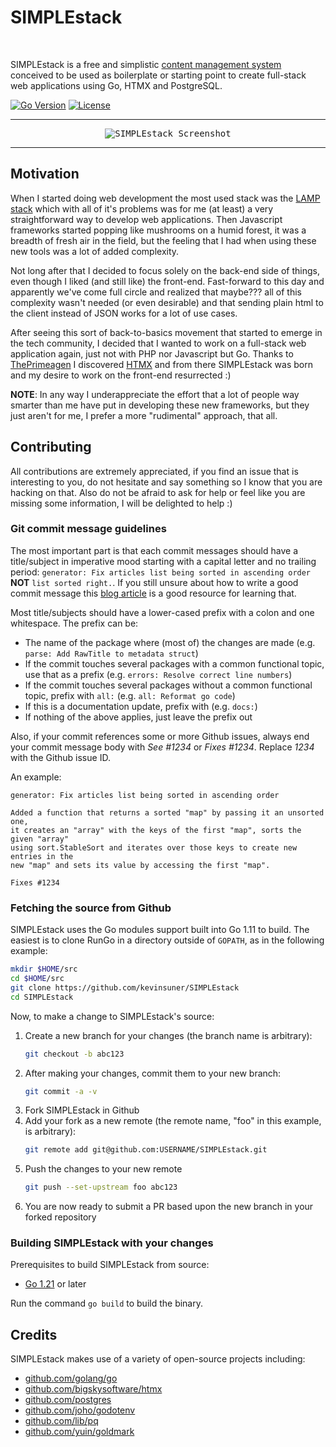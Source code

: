 <h1 align="left">SIMPLEstack</h1>
<br/>

SIMPLEstack is a free and simplistic [content management system](https://en.wikipedia.org/wiki/Content_management_system) conceived to be used as boilerplate or starting point to create full-stack web applications using Go, HTMX and PostgreSQL.

[![Go Version](https://img.shields.io/github/go-mod/go-version/kevinsuner/SIMPLEstack)](https://github.com/kevinsuner/SIMPLEstack/blob/master/go.mod)
[![License](https://img.shields.io/github/license/kevinsuner/SIMPLEstack)](https://github.com/kevinsuner/SIMPLEstack/blob/master/LICENSE)

---

<p align="center">
    <kbd><img src="https://i.postimg.cc/02jfSZnx/simplestack-screenshot.png" alt="SIMPLEstack Screenshot" title="SIMPLEstack Screenshot"/></kbd>
</p>

---

## Motivation
When I started doing web development the most used stack was the [LAMP stack](https://en.wikipedia.org/wiki/LAMP_%28software_bundle%29)
which with all of it's problems was for me (at least) a very straightforward way to develop web applications. Then Javascript frameworks
started popping like mushrooms on a humid forest, it was a breadth of fresh air in the field, but the feeling that I had when using these
new tools was a lot of added complexity.

Not long after that I decided to focus solely on the back-end side of things, even though I liked (and still like) the front-end. Fast-forward to this day and apparently we've come full circle and realized that maybe??? all of this complexity wasn't needed (or even desirable) and that sending plain html to the client instead of JSON works for a lot of use cases.

After seeing this sort of back-to-basics movement that started to emerge in the tech community, I decided that I wanted to work on a full-stack web application again, just not with PHP nor Javascript but Go. Thanks to [ThePrimeagen](https://www.youtube.com/channel/UC8ENHE5xdFSwx71u3fDH5Xw) I discovered [HTMX](https://htmx.org) and from there SIMPLEstack was born and my desire to work on the front-end resurrected :) 

**NOTE**: In any way I underappreciate the effort that a lot of people way smarter than me have put in developing these new frameworks, but they just aren't for me, I prefer a more "rudimental" approach, that all. 

## Contributing
All contributions are extremely appreciated, if you find an issue that is interesting
to you, do not hesitate and say something so I know that you are hacking on that. Also
do not be afraid to ask for help or feel like you are missing some information, I will
be delighted to help :)


### Git commit message guidelines
The most important part is that each commit messages should have a title/subject in imperative
mood starting with a capital letter and no trailing period: `generator: Fix articles list being sorted in ascending order`
**NOT** `list sorted right.`. If you still unsure about how to write a good commit message 
this [blog article](https://cbea.ms/git-commit/) is a good resource for learning that.

Most title/subjects should have a lower-cased prefix with a colon and one whitespace. The prefix can be:
- The name of the package where (most of) the changes are made (e.g. `parse: Add RawTitle to metadata struct`)
- If the commit touches several packages with a common functional topic, use that as a prefix (e.g. `errors: Resolve correct line numbers`)
- If the commit touches several packages without a common functional topic, prefix with `all:` (e.g. `all: Reformat go code`)
- If this is a documentation update, prefix with (e.g. `docs:`)
- If nothing of the above applies, just leave the prefix out

Also, if your commit references some or more Github issues, always end your commit message body with *See #1234* or *Fixes #1234*.
Replace *1234* with the Github issue ID.

An example:
```text
generator: Fix articles list being sorted in ascending order

Added a function that returns a sorted "map" by passing it an unsorted one, 
it creates an "array" with the keys of the first "map", sorts the given "array"
using sort.StableSort and iterates over those keys to create new entries in the
new "map" and sets its value by accessing the first "map".

Fixes #1234
```

### Fetching the source from Github
SIMPLEstack uses the Go modules support built into Go 1.11 to build. The easiest is to clone RunGo in a directory outside of `GOPATH`,
as in the following example:
```bash
mkdir $HOME/src
cd $HOME/src
git clone https://github.com/kevinsuner/SIMPLEstack
cd SIMPLEstack 
```

Now, to make a change to SIMPLEstack's source:
1. Create a new branch for your changes (the branch name is arbitrary):
    ```bash
    git checkout -b abc123
    ```
2. After making your changes, commit them to your new branch:
    ```bash
    git commit -a -v
    ```
3. Fork SIMPLEstack in Github
4. Add your fork as a new remote (the remote name, "foo" in this example, is arbitrary):
    ```bash
    git remote add git@github.com:USERNAME/SIMPLEstack.git
    ```
5. Push the changes to your new remote
    ```bash
    git push --set-upstream foo abc123
    ```
6. You are now ready to submit a PR based upon the new branch in your forked repository

### Building SIMPLEstack with your changes
Prerequisites to build SIMPLEstack from source:
- [Go 1.21](https://go.dev/dl) or later

Run the command `go build` to build the binary. 

## Credits
SIMPLEstack makes use of a variety of open-source projects including:
- [github.com/golang/go](https://github.com/golang/go)
- [github.com/bigskysoftware/htmx](https://github.com/bigskysoftware/htmx)
- [github.com/postgres](https://github.com/postgres)
- [github.com/joho/godotenv](https://github.com/joho/godotenv)
- [github.com/lib/pq](https://github.com/lib/pq)
- [github.com/yuin/goldmark](https://github.com/yuin/goldmark)
